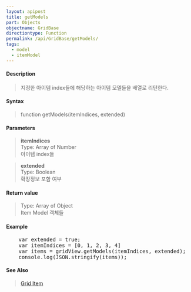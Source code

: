```yaml
---
layout: apipost
title: getModels
part: Objects
objectname: GridBase
directiontype: Function
permalink: /api/GridBase/getModels/
tags:
  - model
  - itemModel
---
```



#### Description

> 지정한 아이템 index들에 해당하는 아이템 모델들을 배열로 리턴한다.   

#### Syntax

> function getModels(itemIndices, extended)  

#### Parameters

> **itemIndices**  
> Type: Array of Number  
> 아이템 index들  

> **extended**  
> Type: Boolean  
> 확장정보 포함 여부  

#### Return value

> Type: Array of Object  
> Item Model 객체들  

#### Example

<pre class="prettyprint">
    var extended = true;
    var itemIndices = [0, 1, 2, 3, 4] 
    var items = gridView.getModels(itemIndices, extended);
    console.log(JSON.stringify(items));
</pre>

#### See Also
> [Grid Item](/api/features/Grid%20Item/)